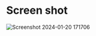 # Screen shot 

![Screenshot 2024-01-20 171706](https://github.com/mindexpert7546/Netflix-clone-using-html-css/assets/89348788/a02ab50e-2050-4773-9d17-d18262a7625a)
